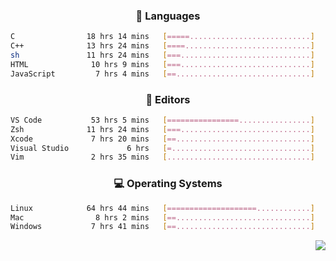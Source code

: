 <!--
<p align="center">
  <img height="50" src="https://cdn.simpleicons.org/c/81c8be" title="clang" alt="clang">
  <img height="50" src="https://cdn.simpleicons.org/c++/81c8be" title="cpp" alt="cpp">
  <img height="50" src="https://cdn.simpleicons.org/arm/81c8be" title="arm" alt="arm">
  <img height="50" src="https://cdn.simpleicons.org/stmicroelectronics/81c8be" title="stmicroelectronics" alt="stmicroelectronics">
  <img height="50" src="https://cdn.simpleicons.org/raspberrypi/81c8be" title="raspberrypi" alt="raspberrypi">
  <img height="50" src="https://cdn.simpleicons.org/cmake/81c8be" title="cmake" alt="cmake">
  <img height="50" src="https://cdn.simpleicons.org/gnubash/81c8be" title="gnubash" alt="gnubash">
</p>
-->

<!--START_SECTION:wakatime_gen-->
<div align="center">

### :hammer: Languages

```sh
C                18 hrs 14 mins   [=====...........................]    22.67%
C++              13 hrs 24 mins   [====............................]    16.65%
sh               11 hrs 24 mins   [===.............................]    14.18%
HTML              10 hrs 9 mins   [===.............................]    12.62%
JavaScript         7 hrs 4 mins   [==..............................]     8.79%
```

</div>

<div align="center">

### :floppy_disk: Editors

```sh
VS Code           53 hrs 5 mins   [================................]    65.96%
Zsh              11 hrs 24 mins   [===.............................]    14.18%
Xcode             7 hrs 20 mins   [==..............................]     9.12%
Visual Studio             6 hrs   [=...............................]     7.47%
Vim               2 hrs 35 mins   [................................]     3.22%
```

</div>

<div align="center">

### :computer: Operating Systems

```sh
Linux            64 hrs 44 mins   [====================............]    80.45%
Mac                8 hrs 2 mins   [==..............................]     9.99%
Windows           7 hrs 41 mins   [==..............................]     9.56%
```

</div>


<!--END_SECTION:wakatime_gen-->

<div align="right">

[![](https://komarev.com/ghpvc/?username=luswdev&color=283044&style=for-the-badge&label=visiters)](https://github.com/luswdev)

</div>
